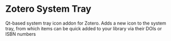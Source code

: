 # Zotero System Tray
Qt-based system tray icon addon for Zotero. Adds a new icon to the system tray, from which items can be quick added to your library via their DOIs or ISBN numbers
